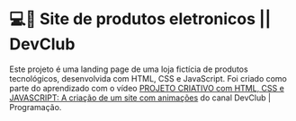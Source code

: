 # 💻🛒 Site de produtos eletronicos || DevClub

Este projeto é uma landing page de uma loja fictícia de produtos tecnológicos, desenvolvida com HTML, CSS e JavaScript. Foi criado como parte do aprendizado com o vídeo [PROJETO CRIATIVO com HTML, CSS e JAVASCRIPT: A criação de um site com animações](https://www.youtube.com/watch?v=o_yiPCiwzUs) do canal DevClub | Programação.
